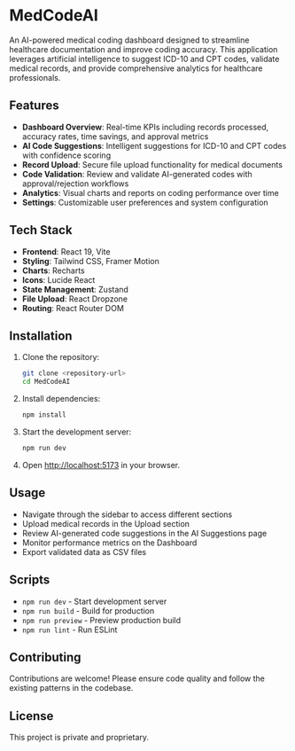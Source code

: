 # MedCodeAI

An AI-powered medical coding dashboard designed to streamline healthcare documentation and improve coding accuracy. This application leverages artificial intelligence to suggest ICD-10 and CPT codes, validate medical records, and provide comprehensive analytics for healthcare professionals.

## Features

- **Dashboard Overview**: Real-time KPIs including records processed, accuracy rates, time savings, and approval metrics
- **AI Code Suggestions**: Intelligent suggestions for ICD-10 and CPT codes with confidence scoring
- **Record Upload**: Secure file upload functionality for medical documents
- **Code Validation**: Review and validate AI-generated codes with approval/rejection workflows
- **Analytics**: Visual charts and reports on coding performance over time
- **Settings**: Customizable user preferences and system configuration

## Tech Stack

- **Frontend**: React 19, Vite
- **Styling**: Tailwind CSS, Framer Motion
- **Charts**: Recharts
- **Icons**: Lucide React
- **State Management**: Zustand
- **File Upload**: React Dropzone
- **Routing**: React Router DOM

## Installation

1. Clone the repository:
   ```bash
   git clone <repository-url>
   cd MedCodeAI
   ```

2. Install dependencies:
   ```bash
   npm install
   ```

3. Start the development server:
   ```bash
   npm run dev
   ```

4. Open [http://localhost:5173](http://localhost:5173) in your browser.

## Usage

- Navigate through the sidebar to access different sections
- Upload medical records in the Upload section
- Review AI-generated code suggestions in the AI Suggestions page
- Monitor performance metrics on the Dashboard
- Export validated data as CSV files

## Scripts

- `npm run dev` - Start development server
- `npm run build` - Build for production
- `npm run preview` - Preview production build
- `npm run lint` - Run ESLint

## Contributing

Contributions are welcome! Please ensure code quality and follow the existing patterns in the codebase.

## License

This project is private and proprietary.
